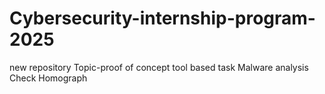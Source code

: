 # Cybersecurity-internship-program-2025
new repository 
Topic-proof of concept
tool based task
Malware analysis
Check Homograph
